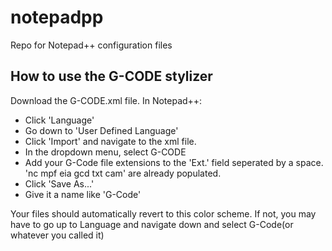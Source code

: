 # notepadpp
Repo for Notepad++ configuration files

## How to use the G-CODE stylizer
Download the G-CODE.xml file.
In Notepad++:
- Click 'Language'
- Go down to 'User Defined Language'
- Click 'Import' and navigate to the xml file.
- In the dropdown menu, select G-CODE
- Add your G-Code file extensions to the 'Ext.' field seperated by a space. 'nc mpf eia gcd txt cam' are already populated.
- Click 'Save As...'
- Give it a name like 'G-Code'

Your files should automatically revert to this color scheme. If not, you may have to go up to Language and navigate down and select G-Code(or whatever you called it)

